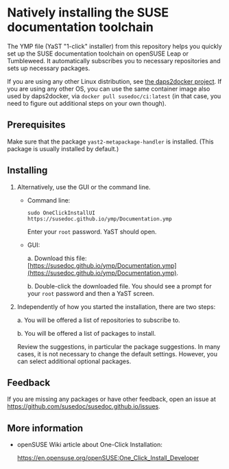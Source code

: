 # Natively installing the SUSE documentation toolchain

The YMP file (YaST "1-click" installer) from this repository helps you quickly set up the SUSE documentation toolchain on openSUSE Leap or Tumbleweed.
It automatically subscribes you to necessary repositories and sets up necessary packages.

If you are using any other Linux distribution, see [the daps2docker project](https://github.com/openSUSE/daps2docker).
If you are using any other OS, you can use the same container image also used by daps2docker, via `docker pull susedoc/ci:latest` (in that case, you need to figure out additional steps on your own though).


## Prerequisites

Make sure that the package `yast2-metapackage-handler` is installed.
(This package is usually installed by default.)


## Installing


1. Alternatively, use the GUI or the command line.
   * Command line:

     ```
     sudo OneClickInstallUI https://susedoc.github.io/ymp/Documentation.ymp
     ```

     Enter your `root` password. YaST should open.

   * GUI:

     a. Download this file: [https://susedoc.github.io/ymp/Documentation.ymp](https://susedoc.github.io/ymp/Documentation.ymp).

     b. Double-click the downloaded file. You should see a prompt for your `root` password and then a YaST screen.

2. Independently of how you started the installation, there are two steps:

   a. You will be offered a list of repositories to subscribe to.

   b. You will be offered a list of packages to install.

   Review the suggestions, in particular the package suggestions.
   In many cases, it is not necessary to change the default settings.
   However, you can select additional optional packages.


## Feedback

If you are missing any packages or have other feedback, open an issue at https://github.com/susedoc/susedoc.github.io/issues.


## More information

* openSUSE Wiki article about One-Click Installation:

  https://en.opensuse.org/openSUSE:One_Click_Install_Developer

